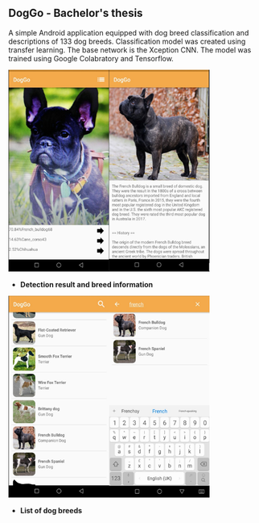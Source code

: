 ## DogGo - Bachelor's thesis
A simple Android application equipped with dog breed classification and descriptions of 133 dog breeds. 
Classification model was created using transfer learning. The base network is the Xception CNN.
The model was trained using Google Colabratory and Tensorflow.


<img src="https://github.com/dariomihelcic/DogGo/blob/master/doc/doggo_sc.PNG" width="400" height= "400" />

- **Detection result and breed information**

<img src="https://github.com/dariomihelcic/DogGo/blob/master/doc/doggo_sc2.PNG" width="400" height= "400" />

- **List of dog breeds**
